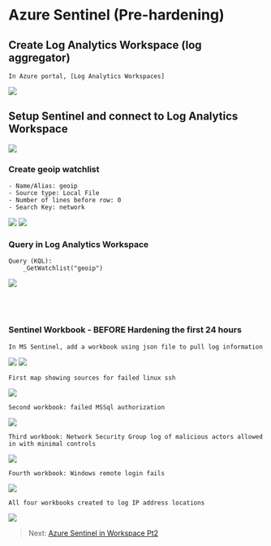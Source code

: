 <link href="./style.css" rel="stylesheet"></link>

# Azure Sentinel (Pre-hardening)

## Create Log Analytics Workspace (log aggregator)

    In Azure portal, [Log Analytics Workspaces]

<img src="./assets/img/azureSentinel.png"/>

## Setup Sentinel and connect to Log Analytics Workspace

<img src="./assets/img/azureSentinel2.png"/>

### Create geoip watchlist

    - Name/Alias: geoip
    - Source type: Local File
    - Number of lines before row: 0
    - Search Key: network

<img src="./assets/img/azureSentinel3.png"/>

<img src="./assets/img/azureSentinel4.png"/>

### Query in Log Analytics Workspace

    Query (KQL):
        _GetWatchlist("geoip")

<img src="./assets/img/azureSentinel5.png"/>

<br>
<br>
<br>
<br>

### Sentinel Workbook - BEFORE Hardening the first 24 hours

```
In MS Sentinel, add a workbook using json file to pull log information
```

<img src="./assets/img/sentinelMap.png"/>
<img src="./assets/img/sentinelMap2.png"/>

```
First map showing sources for failed linux ssh
```

<img src="./assets/img/sentinelMap3Linux.png"/>

```
Second workbook: failed MSSql authorization
```

<img src="./assets/img/sentinelMap4MSsql.png"/>

```
Third workbook: Network Security Group log of malicious actors allowed in with minimal controls
```

<img src="./assets/img/sentinelMap5nsg.png"/>

```
Fourth workbook: Windows remote login fails
```

<img src="./assets/img/sentinelMap6windowsRDP.png"/>

```
All four workbooks created to log IP address locations
```

<img src="./assets/img/sentinel7Workbooks.png"/>

> Next: [Azure Sentinel in Workspace Pt2](/azureSentinelHardening.md)
